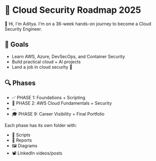 # 🚀 Cloud Security Roadmap 2025

👋 Hi, I'm Aditya. I'm on a 36-week hands-on journey to become a Cloud Security Engineer.

## 📌 Goals
- Learn AWS, Azure, DevSecOps, and Container Security
- Build practical cloud + AI projects
- Land a job in cloud security 🚀

## 🔍 Phases
- ✅ PHASE 1: Foundations + Scripting
- 🔄 PHASE 2: AWS Cloud Fundamentals + Security
- ...
- 🎓 PHASE 9: Career Visibility + Final Portfolio

Each phase has its own folder with:
- 📂 Scripts
- 📄 Reports
- 🖼️ Diagrams
- 📽️ LinkedIn videos/posts
